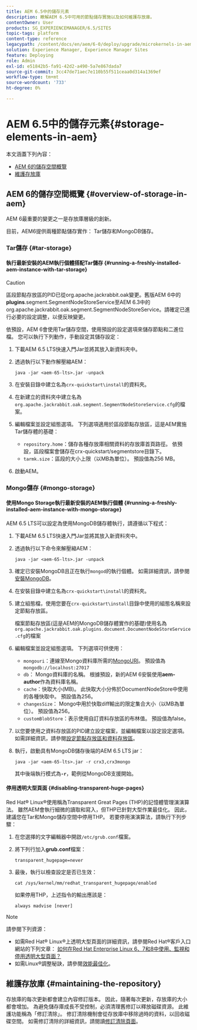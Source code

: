 ```yaml
---
title: AEM 6.5中的儲存元素
description: 瞭解AEM 6.5中可用的節點儲存實施以及如何維護存放庫。
contentOwner: User
products: SG_EXPERIENCEMANAGER/6.5/SITES
topic-tags: platform
content-type: reference
legacypath: /content/docs/en/aem/6-0/deploy/upgrade/microkernels-in-aem-6-0
solution: Experience Manager, Experience Manager Sites
feature: Deploying
role: Admin
exl-id: e51842b5-fa91-42d2-a490-5a7e867dada7
source-git-commit: 3cc47de71aec7e110b55f511ceaa0d314a1369ef
workflow-type: tm+mt
source-wordcount: '733'
ht-degree: 0%

---
```


# AEM 6.5中的儲存元素{#storage-elements-in-aem}

本文涵蓋下列內容：

* [AEM 6的儲存空間概覽](/help/sites-deploying/storage-elements-in-aem-6.md#overview-of-storage-in-aem)
* [維護存放庫](/help/sites-deploying/storage-elements-in-aem-6.md#maintaining-the-repository)

## AEM 6的儲存空間概覽 {#overview-of-storage-in-aem}

AEM 6最重要的變更之一是存放庫層級的創新。

目前，AEM6提供兩種節點儲存實作： Tar儲存和MongoDB儲存。

### Tar儲存 {#tar-storage}

#### 執行最新安裝的AEM執行個體搭配Tar儲存 {#running-a-freshly-installed-aem-instance-with-tar-storage}

>[!CAUTION]
>
>區段節點存放區的PID已從org.apache.jackrabbit.oak變更。舊版AEM 6中的&#x200B;**plugins**.segment.SegmentNodeStoreService至AEM 6.3中的org.apache.jackrabbit.oak.segment.SegmentNodeStoreService。請確定已進行必要的設定調整，以便反映變更。

依預設，AEM 6會使用Tar儲存空間，使用預設的設定選項來儲存節點和二進位檔。 您可以執行下列動作，手動設定其儲存設定：

1. 下載AEM 6.5 LTS快速入門Jar並將其放入新資料夾中。
1. 透過執行以下動作解壓縮AEM：

   `java -jar <aem-65-lts>.jar -unpack`

1. 在安裝目錄中建立名為`crx-quickstart\install`的資料夾。

1. 在新建立的資料夾中建立名為`org.apache.jackrabbit.oak.segment.SegmentNodeStoreService.cfg`的檔案。

1. 編輯檔案並設定組態選項。 下列選項適用於區段節點存放區，這是AEM實施Tar儲存體的基礎：

   * `repository.home`：儲存各種存放庫相關資料的存放庫首頁路徑。 依預設，區段檔案會儲存在crx-quickstart/segmentstore目錄下。
   * `tarmk.size`：區段的大小上限（以MB為單位）。 預設值為256 MB。

1. 啟動AEM。

### Mongo儲存 {#mongo-storage}

#### 使用Mongo Storage執行最新安裝的AEM執行個體 {#running-a-freshly-installed-aem-instance-with-mongo-storage}

AEM 6.5 LTS可以設定為使用MongoDB儲存體執行，請遵循以下程式：

1. 下載AEM 6.5 LTS快速入門Jar並將其放入新資料夾中。
1. 透過執行以下命令來解壓縮AEM：

   `java -jar <aem-65-lts>.jar -unpack`

1. 確定已安裝MongoDB且正在執行`mongod`的執行個體。 如需詳細資訊，請參閱[安裝MongoDB](https://docs.mongodb.org/manual/installation/)。
1. 在安裝目錄中建立名為`crx-quickstart\install`的資料夾。
1. 建立組態檔，使用您要在`crx-quickstart\install`目錄中使用的組態名稱來設定節點存放區。

   檔案節點存放區(這是AEM的MongoDB儲存體實作的基礎)使用名為`org.apache.jackrabbit.oak.plugins.document.DocumentNodeStoreService.cfg`的檔案

1. 編輯檔案並設定組態選項。 下列選項可供使用：

   * `mongouri`：連線至Mongo資料庫所需的[MongoURI](https://docs.mongodb.org/manual/reference/connection-string/)。 預設值為`mongodb://localhost:27017`
   * `db`： Mongo資料庫的名稱。 根據預設，新的AEM 6安裝使用&#x200B;**aem-author**&#x200B;作為資料庫名稱。
   * `cache`：快取大小(MB)。 此快取大小分佈於DocumentNodeStore中使用的各種快取中。 預設值為256。
   * `changesSize`： Mongo中用於快取diff輸出的限定集合大小（以MB為單位）。 預設值為256。
   * `customBlobStore`：表示使用自訂資料存放區的布林值。 預設值為false。

1. 以您要使用之資料存放區的PID建立設定檔案，並編輯檔案以設定設定選項。 如需詳細資訊，請參閱[設定節點存放區和資料存放區](/help/sites-deploying/data-store-config.md)。

1. 執行，啟動具有MongoDB儲存後端的AEM 6.5 LTS jar：

   ```shell
   java -jar <aem-65-lts>.jar -r crx3,crx3mongo
   ```

   其中後端執行模式為&#x200B;**`-r`**，範例從MongoDB支援開始。

#### 停用透明大型頁面 {#disabling-transparent-huge-pages}

Red Hat® Linux®使用稱為Transparent Great Pages (THP)的記憶體管理演演算法。 雖然AEM會執行細微的讀取和寫入，但THP已針對大型作業最佳化。 因此，建議您在Tar和Mongo儲存空間中停用THP。 若要停用演演算法，請執行下列步驟：

1. 在您選擇的文字編輯器中開啟`/etc/grub.conf`檔案。
1. 將下列行加入&#x200B;**grub.conf**&#x200B;檔案：

   ```
   transparent_hugepage=never
   ```

1. 最後，執行以檢查設定是否已生效：

   ```
   cat /sys/kernel/mm/redhat_transparent_hugepage/enabled
   ```

   如果停用THP，上述指令的輸出應該是：

   ```
   always madvise [never]
   ```

>[!NOTE]
>
>請參閱下列資源：
>
>* 如需Red Hat® Linux®上透明大型頁面的詳細資訊，請參閱Red Hat®客戶入口網站的下列文章： [如何在Red Hat Enterprise Linux 6、7和8中使用、監視和停用透明大型頁面？](https://access.redhat.com/solutions/46111)
>* 如需Linux®調整秘訣，請參閱[效能最佳化](/help/sites-deploying/configuring-performance.md)。
>

## 維護存放庫 {#maintaining-the-repository}

存放庫的每次更新都會建立內容修訂版本。 因此，隨著每次更新，存放庫的大小都會增加。 為避免儲存庫成長不受控制，必須清理舊修訂以釋放磁碟資源。 此維護功能稱為「修訂清除」。 修訂清除機制會從存放庫中移除過時的資料，以回收磁碟空間。 如需修訂清除的詳細資訊，請閱讀[修訂清除頁面](/help/sites-deploying/revision-cleanup.md)。
